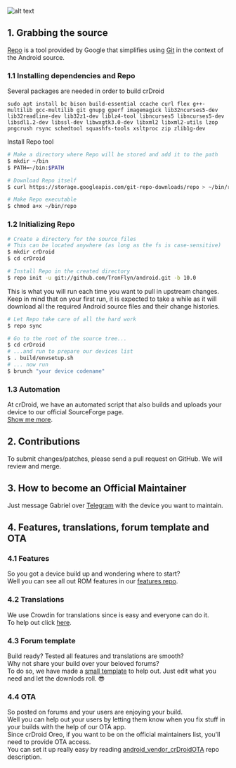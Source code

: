 ![alt text][logo]

[logo]:https://crdroid.net/img/logo.png "crDroid Android"

## 1. Grabbing the source ##

[Repo](http://source.android.com/source/developing.html) is a tool provided by Google that
simplifies using [Git](http://git-scm.com/book) in the context of the Android source.

### 1.1 Installing dependencies and Repo ###

Several packages are needed in order to build crDroid
```
sudo apt install bc bison build-essential ccache curl flex g++-multilib gcc-multilib git gnupg gperf imagemagick lib32ncurses5-dev lib32readline-dev lib32z1-dev liblz4-tool libncurses5 libncurses5-dev libsdl1.2-dev libssl-dev libwxgtk3.0-dev libxml2 libxml2-utils lzop pngcrush rsync schedtool squashfs-tools xsltproc zip zlib1g-dev 
```

Install Repo tool
```bash
# Make a directory where Repo will be stored and add it to the path
$ mkdir ~/bin
$ PATH=~/bin:$PATH

# Download Repo itself
$ curl https://storage.googleapis.com/git-repo-downloads/repo > ~/bin/repo

# Make Repo executable
$ chmod a+x ~/bin/repo
```

### 1.2 Initializing Repo ###

```bash
# Create a directory for the source files
# This can be located anywhere (as long as the fs is case-sensitive)
$ mkdir crDroid
$ cd crDroid

# Install Repo in the created directory
$ repo init -u git://github.com/TronFlyn/android.git -b 10.0
```

This is what you will run each time you want to pull in upstream changes. Keep in mind that on your
first run, it is expected to take a while as it will download all the required Android source files
and their change histories.

```bash
# Let Repo take care of all the hard work
$ repo sync
```

```bash
# Go to the root of the source tree...
$ cd crDroid
# ...and run to prepare our devices list
$ . build/envsetup.sh
# ... now run
$ brunch "your device codename"
```

### 1.3 Automation ###

At crDroid, we have an automated script that also builds and uploads your device to our official SourceForge page.  
[Show me more](https://github.com/crdroidandroid/crdroid_build).

## 2. Contributions ##

To submit changes/patches, please send a pull request on GitHub. We will review and merge.

## 3. How to become an Official Maintainer ##

Just message Gabriel over [Telegram](https://telegram.me/gwolf2u) with the device you want to maintain.

## 4. Features, translations, forum template and OTA ##

### 4.1 Features ###
So you got a device build up and wondering where to start?  
Well you can see all out ROM features in our [features repo](https://github.com/crdroidandroid/crdroid_features#crdroid-android).  

### 4.2 Translations ###
We use Crowdin for translations since is easy and everyone can do it.  
To help out click [here](https://github.com/crdroidandroid/crdroid_features#translations).

### 4.3 Forum template ###
Build ready? Tested all features and translations are smooth?  
Why not share your build over your beloved forums?  
To do so, we have made a [small template](https://github.com/crdroidandroid/crdroid_features/blob/10.0/ForumPostTemplate) to help out. Just edit what you need and let the downlods roll. :sunglasses:  

### 4.4 OTA ###
So posted on forums and your users are enjoying your build.  
Well you can help out your users by letting them know when you fix stuff in your builds with the help of our OTA app.   
Since crDroid Oreo, if you want to be on the official maintainers list, you'll need to provide OTA access.  
You can set it up really easy by reading [android_vendor_crDroidOTA](https://github.com/crdroidandroid/android_vendor_crDroidOTA/blob/10.0/README.md) repo description.
